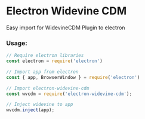# Electron Widevine CDM
Easy import for WidevineCDM Plugin to electron

### Usage:
```javascript
// Require electron libraries
const electron = require('electron')

// Import app from electron
const { app, BrowserWindow } = require('electron')

// Import electron-widevine-cdm
const wvcdm = require('electron-widevine-cdm');

// Inject widevine to app
wvcdm.inject(app);
```
